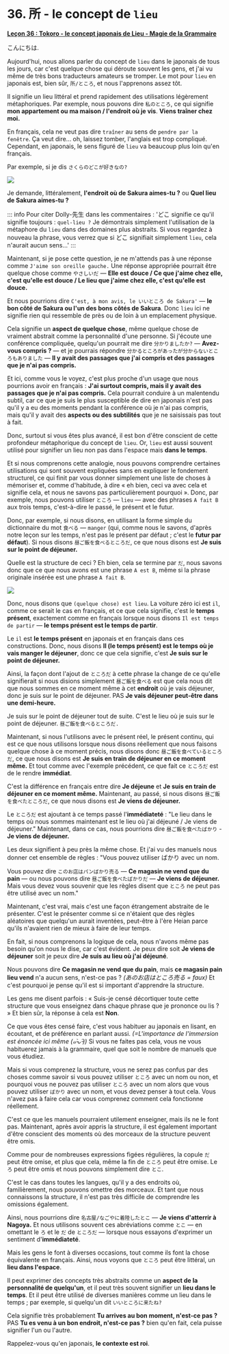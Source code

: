 # **36. 所 - le concept de `lieu`**

[**Leçon 36 : Tokoro - le concept japonais de Lieu - Magie de la Grammaire**](https://www.youtube.com/watch?v=z2cgY9o-cO0&list=PLg9uYxuZf8x_A-vcqqyOFZu06WlhnypWj&index=38&pp=iAQB)

こんにちは.

Aujourd'hui, nous allons parler du concept de `lieu` dans le japonais de tous les jours, car c'est quelque chose qui déroute souvent les gens, et j'ai vu même de très bons traducteurs amateurs se tromper. Le mot pour `lieu` en japonais est, bien sûr, `所/ところ`, et nous l'apprenons assez tôt.

Il signifie un lieu littéral et prend rapidement des utilisations légèrement métaphoriques. Par exemple, nous pouvons dire `私のところ`, ce qui signifie **mon appartement ou ma maison / l'endroit où je vis**. **Viens traîner chez moi.**

En français, cela ne veut pas dire `traîner` au sens de `pendre par la fenêtre`. Ça veut dire... oh, laissez tomber, l'anglais est trop compliqué. Cependant, en japonais, le sens figuré de `lieu` va beaucoup plus loin qu'en français.

Par exemple, si je dis `さくらのどこが好きなの?`

![](../media/image399.webp)

Je demande, littéralement, **l'endroit où de Sakura aimes-tu ?** ou **Quel lieu de Sakura aimes-tu ?**

::: info
Pour citer Dolly-先生 dans les commentaires : 'どこ signifie ce qu'il signifie toujours : `quel-lieu ?`
Je démontrais simplement l'utilisation de la métaphore du `lieu` dans des domaines plus abstraits. Si vous regardez à nouveau la phrase, vous verrez que si どこ signifiait simplement `lieu`, cela n'aurait aucun sens...'
:::

Maintenant, si je pose cette question, je ne m'attends pas à une réponse comme `J'aime son oreille gauche.` Une réponse appropriée pourrait être quelque chose comme `やさしいだ` — **Elle est douce / Ce que j'aime chez elle, c'est qu'elle est douce / Le lieu que j'aime chez elle, c'est qu'elle est douce.**

Et nous pourrions dire `C'est, à mon avis, le いいところ de Sakura'` — **le bon côté de Sakura ou l'un des bons côtés de Sakura**. Donc `lieu` ici ne signifie rien qui ressemble de près ou de loin à un emplacement physique.

Cela signifie un **aspect de quelque chose**, même quelque chose de vraiment abstrait comme la personnalité d'une personne. Si j'écoute une conférence compliquée, quelqu'un pourrait me dire `分かりましたか?` — **Avez-vous compris ?** — et je pourrais répondre `分かるところがあったが分からないところもありました` — **Il y avait des passages que j'ai compris et des passages que je n'ai pas compris.**

Et ici, comme vous le voyez, c'est plus proche d'un usage que nous pourrions avoir en français : **J'ai surtout compris, mais il y avait des passages que je n'ai pas compris.** Cela pourrait conduire à un malentendu subtil, car ce que je suis le plus susceptible de dire en japonais n'est pas qu'il y a eu des moments pendant la conférence où je n'ai pas compris, mais qu'il y avait des **aspects ou des subtilités** que je ne saisissais pas tout à fait.

Donc, surtout si vous êtes plus avancé, il est bon d'être conscient de cette profondeur métaphorique du concept de `lieu`. Or, `lieu` est aussi souvent utilisé pour signifier un lieu non pas dans l'espace mais **dans le temps**.

Et si nous comprenons cette analogie, nous pouvons comprendre certaines utilisations qui sont souvent expliquées sans en expliquer le fondement structurel, ce qui finit par vous donner simplement une liste de choses à mémoriser et, comme d'habitude, à dire « eh bien, ceci va avec cela et signifie cela, et nous ne savons pas particulièrement pourquoi ». Donc, par exemple, nous pouvons utiliser `ところ` — `lieu` — avec des phrases `A fait B` aux trois temps, c'est-à-dire le passé, le présent et le futur.

Donc, par exemple, si nous disons, en utilisant la forme simple du dictionnaire du mot <code>食べる</code> — <code>manger</code> (qui, comme nous le savons, d'après notre leçon sur les temps, n'est pas le présent par défaut ; c'est le **futur par défaut**). Si nous disons <code>昼ご飯を食べるところだ</code>, ce que nous disons est **Je suis sur le point de déjeuner.**

Quelle est la structure de ceci ? Eh bien, cela se termine par <code>だ</code>, nous savons donc que ce que nous avons est une phrase `A est B`, même si la phrase originale insérée est une phrase `A fait B`.

![](../media/image679.webp)

Donc, nous disons que <code>(quelque chose) est lieu</code>. La voiture zéro ici est <code>il</code>, comme ce serait le cas en français, et ce que cela signifie, c'est le **temps présent**, exactement comme en français lorsque nous disons <code>Il est temps de partir</code> — **le temps présent est le temps de partir**.

Le <code>il</code> est **le temps présent** en japonais et en français dans ces constructions. Donc, nous disons **Il (le temps présent) est le temps où je vais manger le déjeuner**, donc ce que cela signifie, c'est **Je suis sur le point de déjeuner.**

Ainsi, la façon dont l'ajout de <code>ところだ</code> à cette phrase la change de ce qu'elle signifierait si nous disions simplement <code>昼ご飯を食べる</code> est que cela nous dit que nous sommes en ce moment même à cet **endroit** où je vais déjeuner, donc je suis sur le point de déjeuner. PAS **Je vais déjeuner peut-être dans une demi-heure.**

Je suis sur le point de déjeuner tout de suite. C'est le lieu où je suis sur le point de déjeuner. <code>昼ご飯を食べるところだ.</code>

Maintenant, si nous l'utilisons avec le présent réel, le présent continu, qui est ce que nous utilisons lorsque nous disons réellement que nous faisons quelque chose à ce moment précis, nous disons donc <code>昼ご飯を食べているところだ</code>, ce que nous disons est **Je suis en train de déjeuner en ce moment même.** Et tout comme avec l'exemple précédent, ce que fait ce <code>ところだ</code> est de le rendre **immédiat**.

C'est la différence en français entre dire **Je déjeune** et **Je suis en train de déjeuner en ce moment même.** Maintenant, au passé, si nous disons <code>昼ご飯を食べたところだ</code>, ce que nous disons est **Je viens de déjeuner.**

Le <code>ところだ</code> est ajoutant à ce temps passé l'**immédiateté** : "Le lieu dans le temps où nous sommes maintenant est le lieu où j'ai déjeuné / Je viens de déjeuner." Maintenant, dans ce cas, nous pourrions dire <code>昼ご飯を食べたばかり</code> - **Je viens de déjeuner.**

Les deux signifient à peu près la même chose. Et j'ai vu des manuels nous donner cet ensemble de règles : "Vous pouvez utiliser ばかり avec un nom.

Vous pouvez dire <code>このお店はパンばかり売る</code> — **Ce magasin ne vend que du pain** — ou nous pouvons dire <code>昼ご飯を食べたばかりだ</code> — **Je viens de déjeuner.** Mais vous devez vous souvenir que les règles disent que <code>ところ</code> ne peut pas être utilisé avec un nom."

Maintenant, c'est vrai, mais c'est une façon étrangement abstraite de le présenter. C'est le présenter comme si ce n'étaient que des règles aléatoires que quelqu'un aurait inventées, peut-être à l'ère Heian parce qu'ils n'avaient rien de mieux à faire de leur temps.

En fait, si nous comprenons la logique de cela, nous n'avons même pas besoin qu'on nous le dise, car c'est évident. Je peux dire soit **Je viens de déjeuner** soit je peux dire **Je suis au lieu où j'ai déjeuné**.

Nous pouvons dire **Ce magasin ne vend que du pain**, mais **ce magasin pain lieu vend** n'a aucun sens, n'est-ce pas ? *(あのお店はところ売る = faux)* Et c'est pourquoi je pense qu'il est si important d'apprendre la structure.

Les gens me disent parfois : « Suis-je censé décortiquer toute cette structure que vous enseignez dans chaque phrase que je prononce ou lis ? » Et bien sûr, la réponse à cela est **Non**.

Ce que vous êtes censé faire, c'est vous habituer au japonais en lisant, en écoutant, et de préférence en parlant aussi. *(=L'importance de l'immersion est énoncée ici même (๑˃̵ᴗ˂̵))* Si vous ne faites pas cela, vous ne vous habituerez jamais à la grammaire, quel que soit le nombre de manuels que vous étudiez.

Mais si vous comprenez la structure, vous ne serez pas confus par des choses comme savoir si vous pouvez utiliser <code>ところ</code> avec un nom ou non, et pourquoi vous ne pouvez pas utiliser <code>ところ</code> avec un nom alors que vous pouvez utiliser <code>ばかり</code> avec un nom, et vous devez penser à tout cela. Vous n'avez pas à faire cela car vous comprenez comment cela fonctionne réellement.

C'est ce que les manuels pourraient utilement enseigner, mais ils ne le font pas. Maintenant, après avoir appris la structure, il est également important d'être conscient des moments où des morceaux de la structure peuvent être omis.

Comme pour de nombreuses expressions figées régulières, la copule <code>だ</code> peut être omise, et plus que cela, même la fin de <code>ところ</code> peut être omise. Le <code>ろ</code> peut être omis et nous pouvons simplement dire <code>とこ</code>.

C'est le cas dans toutes les langues, qu'il y a des endroits où, familièrement, nous pouvons omettre des morceaux. Et tant que nous connaissons la structure, il n'est pas très difficile de comprendre les omissions également.

Ainsi, nous pourrions dire <code>名古屋/なごやに着陸したとこ</code> — **Je viens d'atterrir à Nagoya.** Et nous utilisons souvent ces abréviations comme <code>とこ</code> — en omettant le <code>ろ</code> et le <code>だ</code> de <code>ところだ</code> — lorsque nous essayons d'exprimer un sentiment d'**immédiateté**.

Mais les gens le font à diverses occasions, tout comme ils font la chose équivalente en français. Ainsi, nous voyons que <code>ところ</code> peut être littéral, un **lieu dans l'espace**.

Il peut exprimer des concepts très abstraits comme un **aspect de la personnalité de quelqu'un**, et il peut très souvent signifier un **lieu dans le temps**. Et il peut être utilisé de diverses manières comme un lieu dans le temps ; par exemple, si quelqu'un dit <code>いいところに来たね?</code>

Cela signifie très probablement **Tu arrives au bon moment, n'est-ce pas ?** PAS **Tu es venu à un bon endroit, n'est-ce pas ?** bien qu'en fait, cela puisse signifier l'un ou l'autre.

Rappelez-vous qu'en japonais, **le contexte est roi**.